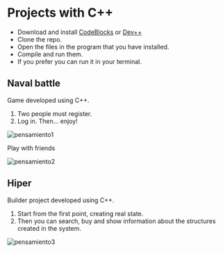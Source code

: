 # Projects with C++

* Download and install [CodeBlocks](http://www.codeblocks.org/downloads) or [Dev++](https://sourceforge.net/projects/orwelldevcpp/)
* Clone the repo.
* Open the files in the program that you have installed.
* Compile and run them.
* If you prefer you can run it in your terminal. 

## Naval battle

Game developed using C++.

1. Two people must register.
2. Log in. Then... enjoy!

![pensamiento1](https://user-images.githubusercontent.com/36536646/79826237-c7c69200-8360-11ea-97f8-f9be4f33ab32.PNG)

Play with friends

![pensamiento2](https://user-images.githubusercontent.com/36536646/79826265-dd3bbc00-8360-11ea-9441-c0a56c27148b.PNG)

## Hiper

Builder project developed using C++.

1. Start from the first point, creating real state.
2. Then you can search, buy and show information about the structures created in the system.

![pensamiento3](https://user-images.githubusercontent.com/36536646/79826282-e88ee780-8360-11ea-92a8-a9115b14c355.PNG)
